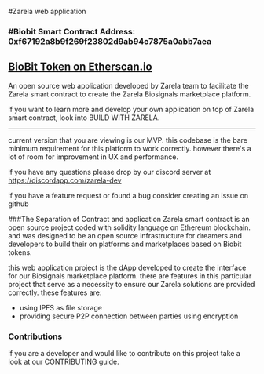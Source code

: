#Zarela web application

### #Biobit Smart Contract Address: 0xf67192a8b9f269f23802d9ab94c7875a0abb7aea

[BioBit Token on Etherscan.io](https://etherscan.io/token/0xf67192a8b9f269f23802d9ab94c7875a0abb7aea) 
---

An open source web application developed by Zarela team to facilitate the Zarela smart contract to create the Zarela Biosignals marketplace platform.


if you want to learn more and develop your own application on top of Zarela smart contract, look into BUILD WITH ZARELA.

---
current version that you are viewing is our MVP. this codebase is the bare minimum requirement for this platform to work correctly. however there's a lot of room for improvement in UX and performance.


if you have any questions please drop by our discord server at https://discordapp.com/zarela-dev

if you have a feature request or found a bug consider creating an issue on github

###The Separation of Contract and application
Zarela smart contract is an open source project coded with solidity language on Ethereum blockchain. and was designed to be an open source infrastructure for dreamers and developers to build their on platforms and marketplaces based on Biobit tokens.

this web application project is the dApp developed to create the interface for our Biosignals marketplace platform. there are features in this particular project that serve as a necessity to ensure our Zarela solutions are provided  correctly. these features are:
- using IPFS as file storage 
- providing secure P2P connection between parties using encryption



### Contributions
if you are a developer and would like to contribute on this project take a look at our CONTRIBUTING guide.

